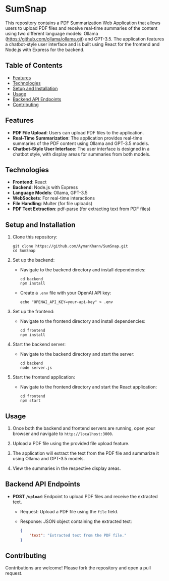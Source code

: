 # SumSnap

This repository contains a PDF Summarization Web Application that allows users to upload PDF files and receive real-time summaries of the content using two different language models: Ollama (https://github.com/ollama/ollama.git) and GPT-3.5. The application features a chatbot-style user interface and is built using React for the frontend and Node.js with Express for the backend.

## Table of Contents

- [Features](#features)
- [Technologies](#technologies)
- [Setup and Installation](#setup-and-installation)
- [Usage](#usage)
- [Backend API Endpoints](#backend-api-endpoints)
- [Contributing](#contributing)

## Features

- **PDF File Upload**: Users can upload PDF files to the application.
- **Real-Time Summarization**: The application provides real-time summaries of the PDF content using Ollama and GPT-3.5 models.
- **Chatbot-Style User Interface**: The user interface is designed in a chatbot style, with display areas for summaries from both models.

## Technologies

- **Frontend**: React
- **Backend**: Node.js with Express
- **Language Models**: Ollama, GPT-3.5
- **WebSockets**: For real-time interactions
- **File Handling**: Multer (for file uploads)
- **PDF Text Extraction**: pdf-parse (for extracting text from PDF files)

## Setup and Installation

1. Clone this repository:

    ```shell
    git clone https://github.com/AymanKhann/SumSnap.git
    cd SumSnap
    ```

2. Set up the backend:

    - Navigate to the backend directory and install dependencies:
    
        ```shell
        cd backend
        npm install
        ```

    - Create a `.env` file with your OpenAI API key:

        ```shell
        echo "OPENAI_API_KEY=your-api-key" > .env
        ```

3. Set up the frontend:

    - Navigate to the frontend directory and install dependencies:
    
        ```shell
        cd frontend
        npm install
        ```

4. Start the backend server:

    - Navigate to the backend directory and start the server:
    
        ```shell
        cd backend
        node server.js
        ```

5. Start the frontend application:

    - Navigate to the frontend directory and start the React application:
    
        ```shell
        cd frontend
        npm start
        ```

## Usage

1. Once both the backend and frontend servers are running, open your browser and navigate to `http://localhost:3000`.

2. Upload a PDF file using the provided file upload feature.

3. The application will extract the text from the PDF file and summarize it using Ollama and GPT-3.5 models.

4. View the summaries in the respective display areas.

## Backend API Endpoints

- **POST `/upload`**: Endpoint to upload PDF files and receive the extracted text.

    - Request: Upload a PDF file using the `file` field.

    - Response: JSON object containing the extracted text:

        ```json
        {
            "text": "Extracted text from the PDF file."
        }
        ```

## Contributing

Contributions are welcome! Please fork the repository and open a pull request.

